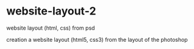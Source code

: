 # website-layout-2
website layout (html, css) from psd

creation a website layout (html5, css3) from the layout of the photoshop
